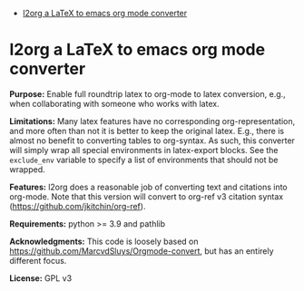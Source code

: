 - [l2org a LaTeX to emacs org mode converter](#org46b360f)


<a id="org46b360f"></a>

# l2org a LaTeX to emacs org mode converter

****Purpose:**** Enable full roundtrip latex to org-mode to latex conversion, e.g., when collaborating with someone who works with latex.

****Limitations:**** Many latex features have no corresponding org-representation, and more often than not it is better to keep the original latex. E.g., there is almost no benefit to converting tables to org-syntax. As such, this converter will simply wrap all special environments in latex-export blocks. See the `exclude_env` variable to specify a list of environments that should not be wrapped.

****Features:**** l2org does a reasonable job of converting text and citations into org-mode. Note that this version will convert to org-ref v3 citation syntax (<https://github.com/jkitchin/org-ref>).

****Requirements:**** python >= 3.9 and pathlib

****Acknowledgments:**** This code is loosely based on <https://github.com/MarcvdSluys/Orgmode-convert>, but has an entirely different focus.

****License:**** GPL v3